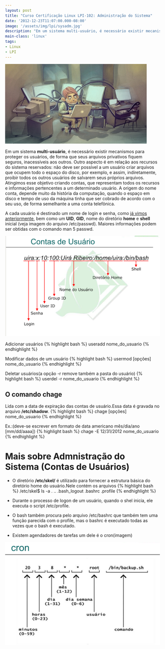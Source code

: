 ```yaml
---
layout: post
title: "Curso Certificação Linux LPI-102: Administração do Sistema"
date: '2012-12-23T11:07:00.000-08:00'
image: '/assets/img/lpi/sysadm.jpg'
description: "Em um sistema multi-usuário, é necessário existir mecanismos para proteger os usuários, de forma que seus arquivos privativos fiquem seguros, inacessíveis aos outros."
main-class: 'linux'
tags:
- Linux
- LPI
---
```


![Curso Certificação Linux LPI-102: Administração do Sistema](/assets/img/lpi/sysadm.jpg "Curso Certificação Linux LPI-102: Administração do Sistema")

Em um sistema __multi-usuário__, é necessário existir mecanismos para proteger os usuários, de forma que seus arquivos privativos fiquem seguros, inacessíveis aos outros. Outro aspecto é em relação aos recursos do sistema reservados: não deve ser possível a um usuário criar arquivos que ocupem todo o espaço do disco, por exemplo, e assim, indiretamente, proibir todos os outros usuários de salvarem seus próprios arquivos. Atingimos esse objetivo criando contas, que representam todos os recursos e informações pertencentes a um determinado usuário. A origem do nome conta, depende muito da história da computação, quando o espaço em disco e tempo de uso da máquina tinha que ser cobrado de acordo com o seu uso, de forma semelhante a uma conta telefõnica.

A cada usuário é destinado um nome de login e senha, como [já vimos anteriormente](http://terminalroot.com.br/2012/11/curso-certificacao-linux-lpi-1.html), bem como um __UID__, __GID__, nome do diretório __home__ e __shell__ inicial (veja imagem do arquivo /etc/passwd). Maiores informações podem ser obtidas com o comando man 5 passwd.

![Blog Linux](/assets/img/lpi/count-users.png "Blog Linux")

Adicionar usuários
{% highlight bash %}
useradd nome_do_usuario
{% endhighlight %}

Modificar dados de um usuário
{% highlight bash %}
usermod [opções] nome_do_usuario
{% endhighlight %}

Deletar usuários(a opção -r remove também a pasta do usuário)
{% highlight bash %}
userdel -r nome_do_usuario
{% endhighlight %}

## O comando chage
Lida com a data de expiração das contas de usuário.Essa data é gravada no arquivo __/etc/shadow__.
{% highlight bash %}
chage [opções] nome_do_usuario
{% endhighlight %}

Ex.:(deve-se escrever em formato de data americano mês/dia/ano [mm/dd/aaaa])
{% highlight bash %}
chage -E 12/31/2012 nome_do_usuario
{% endhighlight %}

# Mais sobre Admnistração do Sistema (Contas de Usuários)

+ O diretório __/etc/skel/__ é utilizado para fornecer a estrutura básica do diretório home do usuário.Nele contém os arquivos
{% highlight bash %}
/etc/skel$ ls -a
. .. .bash_logout .bashrc .profile
{% endhighlight %}

+ Durante o processo de logon de um usuário, quando o shel inicia, ele executa o script /etc/profile.
+ O bash também procura pelo arquivo /etc/bashrc que também tem uma função parecida com o profile, mas o bashrc é executado todas as vezes que o bash é executado.
+ Existem agendadores de tarefas um dele é o cron(imagem)

![Blog Linux](/assets/img/lpi/cron.png "Blog Linux")
